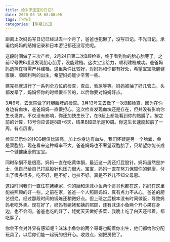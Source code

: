 ```yaml
---
title: 给未来宝宝的日记5
date: 2020-03-18 08:00:00
tags: [宝宝]
categories: [孕期日记]
---
```


距离上次妈妈写日记已经过去一个月了，爸爸也犯懒了，没写日记。不光日记，承诺给妈妈的结婚记录和日本游记都还没写完呢。

<!--more-->

这段时间做了三次产检，2月24日第二次B超检查，终于看到你的胎心胎芽了。之前17号做B超没发现胎心胎芽，没能建档。这次宝宝给力，顺利建档成功。爸爸妈妈选择在特需产科建档，这里条件比较好，对妈妈和你都有好处，希望宝宝能健健康康、顺顺利利的出生，希望妈妈能少辛苦一些。

建完档就进行了一系列全方位的检查，查血、验尿等等。妈妈被抽了好几管血，头都发晕了，妈妈怀你的时候很辛苦的，以后你要对妈妈好点。

3月6号，去医院做了肝胆胰脾的检查。3月13号又去做了一次B超检查，因为在你身边有血块，爸爸妈妈一直很担心。这次检查发现血块还是存在，但并没有影响你生长发育。不仅没有影响，你还加快生长了，在B超上都能看到你的胳膊了。按之前的计算，13号你应该是8周+6天，结果B超显示是10周。你这生长速度超前了一周，有点厉害。

检查显示你的HCG翻倍比较高，加上你身边有血块，我们怀疑是另一个胎囊，会是双胞胎，现在看来这种概率不大。爸爸妈妈也不奢望双胞胎了，只希望你能长成一个健健康康的宝宝。

同时孕酮不是很高，妈妈一直在吃黄体酮，最近这一周还打屁股针。妈妈虽然是护士，但自己给自己打屁股针也压力很大。宝宝，妈妈一直在努力保障你的健康，付出了很多很多，吃不好，睡不好，也拉不好。真是不养儿不知父母恩。

这段时间我们一直住在姥姥家，你的姨和沫沫小鱼两个哥哥也都在这，妈妈在这里能被照顾的好一些。之前在家，爸爸一个人照顾妈妈，真有点力不从心。爸爸的厨艺很烂，经过那段时间的锻炼还稍微好点。但上班之后根本没有时间做饭，导致妈妈老吃外卖。现在好了，妈妈有姥姥和姨的照顾，还有沫沫小鱼两个开心果在身边，也不会闷。爸爸也吃的好了，姥姥天天做好多菜，我晚上吃了白天还带着，都吃胖了。

你会不会对外界有感知呢？沫沫小鱼你的两个哥哥也盼着你出生，他们都给你分配玩具了，以后你们能一起玩的很开心。收敛点，别把房掀了。